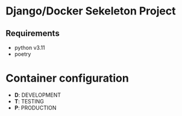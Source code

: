 # Django/Docker Sekeleton Project

## Requirements

- python v3.11
- poetry

# Container configuration

- **D**: DEVELOPMENT
- **T**: TESTING
- **P**: PRODUCTION
